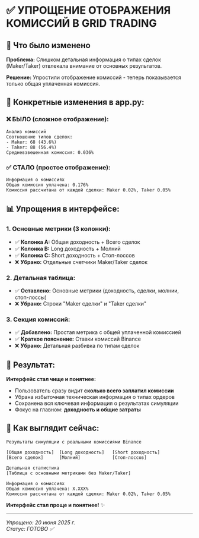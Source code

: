# ✅ УПРОЩЕНИЕ ОТОБРАЖЕНИЯ КОМИССИЙ В GRID TRADING

## 🎯 Что было изменено

**Проблема:** Слишком детальная информация о типах сделок (Maker/Taker) отвлекала внимание от основных результатов.

**Решение:** Упростили отображение комиссий - теперь показывается только общая уплаченная комиссия.

## 🔧 Конкретные изменения в app.py:

### ❌ БЫЛО (сложное отображение):
```
Анализ комиссий
Соотношение типов сделок:
- Maker: 68 (43.6%)
- Taker: 88 (56.4%)
Средневзвешенная комиссия: 0.036%
```

### ✅ СТАЛО (простое отображение):
```
Информация о комиссиях
Общая комиссия уплачена: 0.176%
Комиссия рассчитана от каждой сделки: Maker 0.02%, Taker 0.05%
```

## 📊 Упрощения в интерфейсе:

### 1. **Основные метрики** (3 колонки):
- ✅ **Колонка A:** Общая доходность + Всего сделок
- ✅ **Колонка B:** Long доходность + Молний
- ✅ **Колонка C:** Short доходность + Стоп-лоссов
- ❌ **Убрано:** Отдельные счетчики Maker/Taker сделок

### 2. **Детальная таблица**:
- ✅ **Оставлено:** Основные метрики (доходность, сделки, молнии, стоп-лоссы)
- ❌ **Убрано:** Строки "Maker сделки" и "Taker сделки"

### 3. **Секция комиссий**:
- ✅ **Добавлено:** Простая метрика с общей уплаченной комиссией
- ✅ **Краткое пояснение:** Ставки комиссий Binance
- ❌ **Убрано:** Детальная разбивка по типам сделок

## 🎯 Результат:

**Интерфейс стал чище и понятнее:**
- Пользователь сразу видит **сколько всего заплатил комиссии**
- Убрана избыточная техническая информация о типах ордеров
- Сохранена вся ключевая информация о результатах симуляции
- Фокус на главном: **доходность и общие затраты**

## 🚀 Как выглядит сейчас:

```
Результаты симуляции с реальными комиссиями Binance

[Общая доходность]  [Long доходность]   [Short доходность]
[Всего сделок]      [Молний]            [Стоп-лоссов]

Детальная статистика
[Таблица с основными метриками без Maker/Taker]

Информация о комиссиях
Общая комиссия уплачена: X.XXX%
Комиссия рассчитана от каждой сделки: Maker 0.02%, Taker 0.05%
```

**Интерфейс стал проще и понятнее!** ✨

---

*Упрощено: 20 июня 2025 г.*  
*Статус: ГОТОВО ✅*
